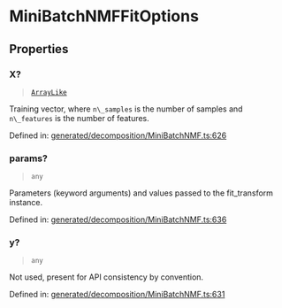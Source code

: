 # MiniBatchNMFFitOptions

## Properties

### X?

> [`ArrayLike`](../types/ArrayLike.md)

Training vector, where `n\_samples` is the number of samples and `n\_features` is the number of features.

Defined in:  [generated/decomposition/MiniBatchNMF.ts:626](https://github.com/transitive-bullshit/scikit-learn-ts/blob/92ab806/packages/sklearn/src/generated/decomposition/MiniBatchNMF.ts#L626)

### params?

> `any`

Parameters (keyword arguments) and values passed to the fit\_transform instance.

Defined in:  [generated/decomposition/MiniBatchNMF.ts:636](https://github.com/transitive-bullshit/scikit-learn-ts/blob/92ab806/packages/sklearn/src/generated/decomposition/MiniBatchNMF.ts#L636)

### y?

> `any`

Not used, present for API consistency by convention.

Defined in:  [generated/decomposition/MiniBatchNMF.ts:631](https://github.com/transitive-bullshit/scikit-learn-ts/blob/92ab806/packages/sklearn/src/generated/decomposition/MiniBatchNMF.ts#L631)
